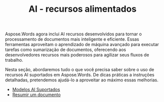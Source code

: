 ﻿---
title: AI - recursos alimentados
second_title: Aspose.Words para Java
articleTitle: AI - recursos alimentados
linktitle: AI - recursos alimentados
type: docs
weight: 25
description: "Aspose.Words for Java introduz ferramentas com AI, como a sumarização de documentos, para aumentar a eficiência. Saiba como utilizar as funcionalidades com AI com dicas e orientações detalhadas."
url: /pt/java/ai-powered-features/
timestamp: 2024-11-26-12-00-00
---

Aspose.Words agora inclui AI recursos desenvolvidos para tornar o processamento de documentos mais inteligente e eficiente. Essas ferramentas aproveitam o aprendizado de máquina avançado para executar tarefas como sumarização de documentos, oferecendo aos desenvolvedores recursos mais poderosos para agilizar seus fluxos de trabalho.

Nesta seção, abordaremos tudo o que você precisa saber sobre o uso de recursos AI suportados em Aspose.Words. De dicas práticas a instruções detalhadas, pretendemos ajudá-lo a aproveitar ao máximo essas melhorias.

* [Modelos AI Suportados](/words/java/supported-ai-models/)
* [Resumir um documento](/words/java/summarize-a-document/)


